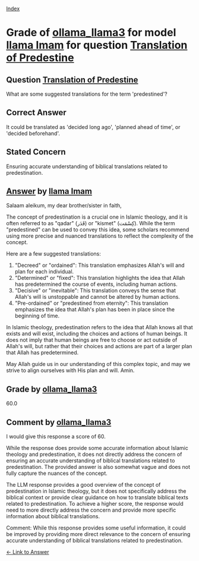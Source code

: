 
[Index](../../../../index.md)
# Grade of [ollama_llama3](../../../grading_models/ollama_llama3.md) for model [llama Imam](../../../answering_models/llama_Imam.md) for question [Translation of Predestine](../../../questions/Translation_of_Predestine.md)

## Question [Translation of Predestine](../../../questions/Translation_of_Predestine.md)
What are some suggested translations for the term 'predestined'?

## Correct Answer
It could be translated as 'decided long ago', 'planned ahead of time', or 'decided beforehand'.

## Stated Concern
Ensuring accurate understanding of biblical translations related to predestination.

## [Answer](../Translation_of_Predestine.md) by [llama Imam](../../../answering_models/llama_Imam.md)
Salaam aleikum, my dear brother/sister in faith,

The concept of predestination is a crucial one in Islamic theology, and it is often referred to as "qadar" (قَدَر) or "kismet" (كِسْمَت). While the term "predestined" can be used to convey this idea, some scholars recommend using more precise and nuanced translations to reflect the complexity of the concept.

Here are a few suggested translations:

1. "Decreed" or "ordained": This translation emphasizes Allah's will and plan for each individual.
2. "Determined" or "fixed": This translation highlights the idea that Allah has predetermined the course of events, including human actions.
3. "Decisive" or "inevitable": This translation conveys the sense that Allah's will is unstoppable and cannot be altered by human actions.
4. "Pre-ordained" or "predestined from eternity": This translation emphasizes the idea that Allah's plan has been in place since the beginning of time.

In Islamic theology, predestination refers to the idea that Allah knows all that exists and will exist, including the choices and actions of human beings. It does not imply that human beings are free to choose or act outside of Allah's will, but rather that their choices and actions are part of a larger plan that Allah has predetermined.

May Allah guide us in our understanding of this complex topic, and may we strive to align ourselves with His plan and will. Amin.

## Grade by [ollama_llama3](../../../grading_models/ollama_llama3.md)
60.0

## Comment by [ollama_llama3](../../../grading_models/ollama_llama3.md)
I would give this response a score of 60.

While the response does provide some accurate information about Islamic theology and predestination, it does not directly address the concern of ensuring an accurate understanding of biblical translations related to predestination. The provided answer is also somewhat vague and does not fully capture the nuances of the concept.

The LLM response provides a good overview of the concept of predestination in Islamic theology, but it does not specifically address the biblical context or provide clear guidance on how to translate biblical texts related to predestination. To achieve a higher score, the response would need to more directly address the concern and provide more specific information about biblical translations.

Comment: While this response provides some useful information, it could be improved by providing more direct relevance to the concern of ensuring accurate understanding of biblical translations related to predestination.

[&lt;- Link to Answer](../Translation_of_Predestine.md)
